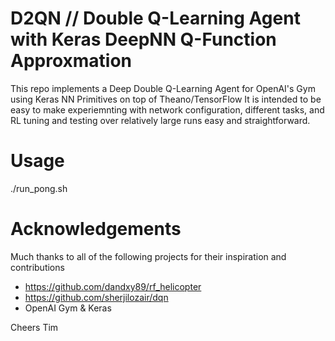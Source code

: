 # D2QN // Double Q-Learning Agent with Keras DeepNN Q-Function Approxmation

This repo implements a Deep Double Q-Learning Agent for OpenAI's Gym using Keras NN Primitives on top of Theano/TensorFlow
It is intended to be easy to make experiemnting with network configuration, different tasks, and RL tuning and testing over relatively large runs easy and straightforward.

# Usage

./run_pong.sh

# Acknowledgements

Much thanks to all of the following projects for their inspiration and contributions
 - https://github.com/dandxy89/rf_helicopter
 - https://github.com/sherjilozair/dqn
 - OpenAI Gym & Keras

Cheers
Tim

